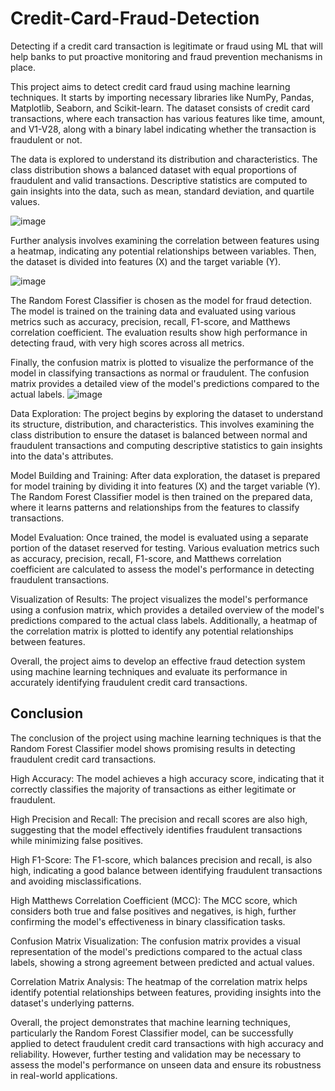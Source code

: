 # Credit-Card-Fraud-Detection
Detecting if a credit card transaction is legitimate or fraud using ML that will help banks to put proactive monitoring and fraud prevention mechanisms in place.

This project aims to detect credit card fraud using machine learning techniques. It starts by importing necessary libraries like NumPy, Pandas, Matplotlib, Seaborn, and Scikit-learn. The dataset consists of credit card transactions, where each transaction has various features like time, amount, and V1-V28, along with a binary label indicating whether the transaction is fraudulent or not.

The data is explored to understand its distribution and characteristics. The class distribution shows a balanced dataset with equal proportions of fraudulent and valid transactions. Descriptive statistics are computed to gain insights into the data, such as mean, standard deviation, and quartile values.

![image](https://github.com/ComfyJ/Credit-Card-Fraud-Detection/assets/104603037/f9348ff3-5462-4033-96cd-2811c99ff936)


Further analysis involves examining the correlation between features using a heatmap, indicating any potential relationships between variables. Then, the dataset is divided into features (X) and the target variable (Y).

![image](https://github.com/ComfyJ/Credit-Card-Fraud-Detection/assets/104603037/9efb38d2-a34f-4a53-b36c-e869b12d12e2)

The Random Forest Classifier is chosen as the model for fraud detection. The model is trained on the training data and evaluated using various metrics such as accuracy, precision, recall, F1-score, and Matthews correlation coefficient. The evaluation results show high performance in detecting fraud, with very high scores across all metrics.

Finally, the confusion matrix is plotted to visualize the performance of the model in classifying transactions as normal or fraudulent. The confusion matrix provides a detailed view of the model's predictions compared to the actual labels.
![image](https://github.com/ComfyJ/Credit-Card-Fraud-Detection/assets/104603037/284e4091-8939-4bbb-abcb-324686f39b48)


Data Exploration: The project begins by exploring the dataset to understand its structure, distribution, and characteristics. This involves examining the class distribution to ensure the dataset is balanced between normal and fraudulent transactions and computing descriptive statistics to gain insights into the data's attributes.

Model Building and Training: After data exploration, the dataset is prepared for model training by dividing it into features (X) and the target variable (Y). The Random Forest Classifier model is then trained on the prepared data, where it learns patterns and relationships from the features to classify transactions.

Model Evaluation: Once trained, the model is evaluated using a separate portion of the dataset reserved for testing. Various evaluation metrics such as accuracy, precision, recall, F1-score, and Matthews correlation coefficient are calculated to assess the model's performance in detecting fraudulent transactions.

Visualization of Results: The project visualizes the model's performance using a confusion matrix, which provides a detailed overview of the model's predictions compared to the actual class labels. Additionally, a heatmap of the correlation matrix is plotted to identify any potential relationships between features.

Overall, the project aims to develop an effective fraud detection system using machine learning techniques and evaluate its performance in accurately identifying fraudulent credit card transactions.
## Conclusion
The conclusion of the project using machine learning techniques is that the Random Forest Classifier model shows promising results in detecting fraudulent credit card transactions.

High Accuracy: The model achieves a high accuracy score, indicating that it correctly classifies the majority of transactions as either legitimate or fraudulent.

High Precision and Recall: The precision and recall scores are also high, suggesting that the model effectively identifies fraudulent transactions while minimizing false positives.

High F1-Score: The F1-score, which balances precision and recall, is also high, indicating a good balance between identifying fraudulent transactions and avoiding misclassifications.

High Matthews Correlation Coefficient (MCC): The MCC score, which considers both true and false positives and negatives, is high, further confirming the model's effectiveness in binary classification tasks.

Confusion Matrix Visualization: The confusion matrix provides a visual representation of the model's predictions compared to the actual class labels, showing a strong agreement between predicted and actual values.

Correlation Matrix Analysis: The heatmap of the correlation matrix helps identify potential relationships between features, providing insights into the dataset's underlying patterns.

Overall, the project demonstrates that machine learning techniques, particularly the Random Forest Classifier model, can be successfully applied to detect fraudulent credit card transactions with high accuracy and reliability. However, further testing and validation may be necessary to assess the model's performance on unseen data and ensure its robustness in real-world applications.
